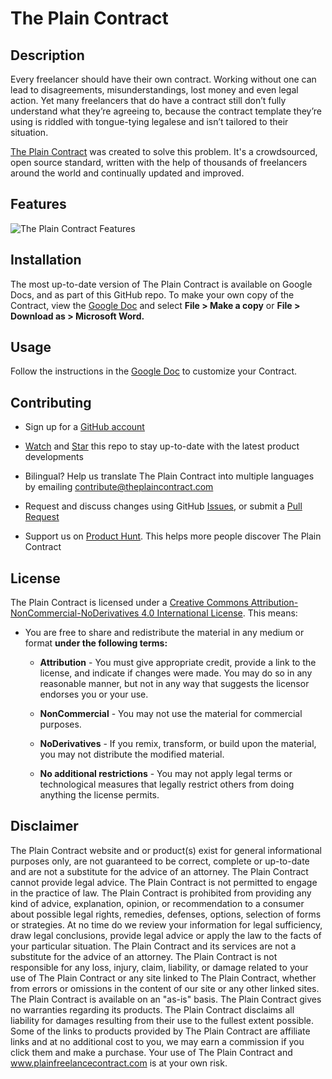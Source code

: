 # The Plain Contract


## Description

Every freelancer should have their own contract. Working without one can lead to disagreements, misunderstandings, lost money and even legal action. Yet many freelancers that do have a contract still don’t fully understand what they’re agreeing to, because the contract template they’re using is riddled with tongue-tying legalese and isn’t tailored to their situation.

[The Plain Contract](https://plainfreelancecontract.com?utm_source=GitHub) was created to solve this problem. It's a crowdsourced, open source standard, written with the help of thousands of freelancers around the world and continually updated and improved.

## Features

![The Plain Contract Features](https://static1.squarespace.com/static/5c1bd265d274cb11af0bc2f7/t/5c2d86e08a922dab8b652be9/1546487521434/the-plain-contract-github.png)

## Installation

The most up-to-date version of The Plain Contract is available on Google Docs, and as part of this GitHub repo. To make your own copy of the Contract, view the [Google Doc](https://docs.google.com/document/d/1KAICFXZTmbxydzvZ5q75SnwLi7UyDb-8ze7ZNXUCMlA/edit?usp=sharing) and select **File > Make a copy** or **File > Download as > Microsoft Word.**

## Usage

Follow the instructions in the [Google Doc](https://docs.google.com/document/d/1KAICFXZTmbxydzvZ5q75SnwLi7UyDb-8ze7ZNXUCMlA/edit?usp=sharing) to customize your Contract.

## Contributing

* Sign up for a [GitHub account](https://github.com/join)

* [Watch](https://help.github.com/articles/watching-and-unwatching-repositories/) and [Star](https://help.github.com/articles/about-stars/) this repo to stay up-to-date with the latest product developments

* Bilingual? Help us translate The Plain Contract into multiple languages by emailing contribute@theplaincontract.com

* Request and discuss changes using GitHub [Issues](https://github.com/jackmorgan/the-plain-contract/issues), or submit a [Pull Request](https://github.com/jackmorgan/the-plain-contract/pulls)

* Support us on [Product Hunt](https://www.producthunt.com/). This helps more people discover The Plain Contract

## License

The Plain Contract is licensed under a [Creative Commons Attribution-NonCommercial-NoDerivatives 4.0 International License](https://creativecommons.org/licenses/by-nc-nd/4.0/). This means:

  

* You are free to share and redistribute the material in any medium or format **under the following terms:**

	* **Attribution** - You must give appropriate credit, provide a link to the license, and indicate if changes were made. You may do so in any reasonable manner, but not in any way that suggests the licensor endorses you or your use.

	* **NonCommercial** - You may not use the material for commercial purposes.

	* **NoDerivatives** - If you remix, transform, or build upon the material, you may not distribute the modified material.

	* **No additional restrictions** - You may not apply legal terms or technological measures that legally restrict others from doing anything the license permits.

## Disclaimer

The Plain Contract website and or product(s) exist for general informational purposes only, are not guaranteed to be correct, complete or up-to-date and are not a substitute for the advice of an attorney. The Plain Contract cannot provide legal advice. The Plain Contract is not permitted to engage in the practice of law. The Plain Contract is prohibited from providing any kind of advice, explanation, opinion, or recommendation to a consumer about possible legal rights, remedies, defenses, options, selection of forms or strategies. At no time do we review your information for legal sufficiency, draw legal conclusions, provide legal advice or apply the law to the facts of your particular situation. The Plain Contract and its services are not a substitute for the advice of an attorney. The Plain Contract is not responsible for any loss, injury, claim, liability, or damage related to your use of The Plain Contract or any site linked to The Plain Contract, whether from errors or omissions in the content of our site or any other linked sites. The Plain Contract is available on an "as-is" basis. The Plain Contract gives no warranties regarding its products. The Plain Contract disclaims all liability for damages resulting from their use to the fullest extent possible. Some of the links to products provided by The Plain Contract are affiliate links and at no additional cost to you, we may earn a commission if you click them and make a purchase. Your use of The Plain Contract and www.plainfreelancecontract.com is at your own risk.
